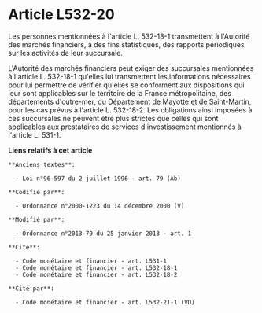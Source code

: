 # Article L532-20

Les personnes mentionnées à l'article L. 532-18-1 transmettent à l'Autorité des marchés financiers, à des fins statistiques,
des rapports périodiques sur les activités de leur succursale. 

L'Autorité des marchés financiers peut exiger des succursales mentionnées à l'article L. 532-18-1 qu'elles lui transmettent
les informations nécessaires pour lui permettre de vérifier qu'elles se conforment aux dispositions qui leur sont applicables
sur le territoire de la France métropolitaine, des départements d'outre-mer, du Département de Mayotte et de Saint-Martin,
pour les cas prévus à l'article L. 532-18-2. Les obligations ainsi imposées à ces succursales ne peuvent être plus strictes
que celles qui sont applicables aux prestataires de services d'investissement mentionnés à l'article L. 531-1.

**Liens relatifs à cet article**

	**Anciens textes**:

	  - Loi n°96-597 du 2 juillet 1996 - art. 79 (Ab)

	**Codifié par**:

	  - Ordonnance n°2000-1223 du 14 décembre 2000 (V)

	**Modifié par**:

	  - Ordonnance n°2013-79 du 25 janvier 2013 - art. 1

	**Cite**:

	  - Code monétaire et financier - art. L531-1
	  - Code monétaire et financier - art. L532-18-1
	  - Code monétaire et financier - art. L532-18-2

	**Cité par**:

	  - Code monétaire et financier - art. L532-21-1 (VD)
